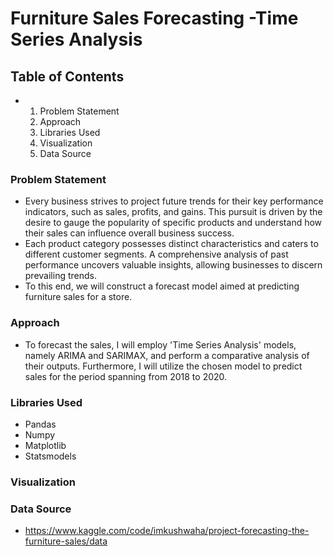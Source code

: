 # Furniture Sales Forecasting -Time Series Analysis

## Table of Contents
- 1. Problem Statement
  2. Approach
  3. Libraries Used
  4. Visualization
  5. Data Source
 
### Problem Statement 
- Every business strives to project future trends for their key performance indicators, such as sales, profits, and gains. This pursuit is driven by the desire to gauge the popularity of specific products and understand how their sales can influence overall business success.
- Each product category possesses distinct characteristics and caters to different customer segments. A comprehensive analysis of past performance uncovers valuable insights, allowing businesses to discern prevailing trends.
- To this end, we will construct a forecast model aimed at predicting furniture sales for a store.

### Approach 
- To forecast the sales, I will employ 'Time Series Analysis' models, namely ARIMA and SARIMAX, and perform a comparative analysis of their outputs. Furthermore, I will utilize the chosen model to predict sales for the period spanning from 2018 to 2020.

### Libraries Used 
- Pandas
- Numpy
- Matplotlib
- Statsmodels

### Visualization


### Data Source 
- https://www.kaggle.com/code/imkushwaha/project-forecasting-the-furniture-sales/data 
 
 


